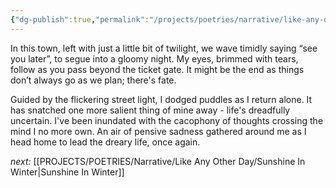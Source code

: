 ```yaml
---
{"dg-publish":true,"permalink":"/projects/poetries/narrative/like-any-other-day/ticket-gate/","created":"2025-03-04T20:57:45.587+05:30","updated":"2025-03-04T21:15:56.025+05:30"}
---
```


In this town, left with just a little bit of twilight,
we wave timidly saying “see you later”, to segue into a gloomy night.
My eyes, brimmed with tears, follow as you pass beyond the ticket gate.
It might be the end as things don’t always go as we plan; there's fate.

Guided by the flickering street light, I dodged puddles as I return alone.
It has snatched one more salient thing of mine away - life's dreadfully uncertain.
I've been inundated with the cacophony of thoughts crossing the mind I no more own.
An air of pensive sadness gathered around me as I head home to lead the dreary life, once again.


*next:* [[PROJECTS/POETRIES/Narrative/Like Any Other Day/Sunshine In Winter\|Sunshine In Winter]]